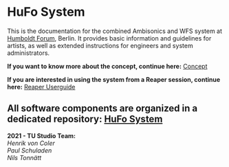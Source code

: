 # HuFo System

This is the documentation for the combined Ambisonics and WFS system at [Humboldt Forum](https://www.humboldtforum.org/en/), Berlin.
It provides basic information and guidelines for artists, as well as extended instructions for engineers and system administrators.

**If you want to know more about the concept, continue here:** [Concept](about/)

**If you are interested in using the system from a Reaper session, continue here:** [Reaper Userguide](reaper/)

**All software components are organized in a dedicated repository:** [HuFo System](https://github.com/anwaldt/HuFo_System) 
----

  **2021 - TU Studio Team:**    
  *Henrik von Coler*  
  *Paul Schuladen*  
  *Nils Tonnätt*  
